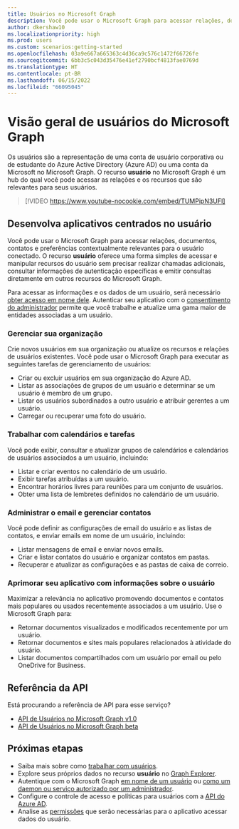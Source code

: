 ```yaml
---
title: Usuários no Microsoft Graph
description: Você pode usar o Microsoft Graph para acessar relações, documentos, contatos e preferências contextualmente relevantes para o usuário conectado na sua organização.
author: dkershaw10
ms.localizationpriority: high
ms.prod: users
ms.custom: scenarios:getting-started
ms.openlocfilehash: 03a9e667a665363c4d36ca9c576c1472f66726fe
ms.sourcegitcommit: 6bb3c5c043d35476e41ef2790bcf4813fae0769d
ms.translationtype: HT
ms.contentlocale: pt-BR
ms.lasthandoff: 06/15/2022
ms.locfileid: "66095045"
---
```

# <a name="overview-of-users-in-microsoft-graph"></a>Visão geral de usuários do Microsoft Graph

Os usuários são a representação de uma conta de usuário corporativa ou de estudante do Azure Active Directory (Azure AD) ou uma conta da Microsoft no Microsoft Graph. O recurso **usuário** no Microsoft Graph é um hub do qual você pode acessar as relações e os recursos que são relevantes para seus usuários.

> [!VIDEO https://www.youtube-nocookie.com/embed/TUMPipN3UFI]

## <a name="develop-user-centric-applications"></a>Desenvolva aplicativos centrados no usuário

Você pode usar o Microsoft Graph para acessar relações, documentos, contatos e preferências contextualmente relevantes para o usuário conectado. O recurso **usuário** oferece uma forma simples de acessar e manipular recursos do usuário sem precisar realizar chamadas adicionais, consultar informações de autenticação específicas e emitir consultas diretamente em outros recursos do Microsoft Graph.

Para acessar as informações e os dados de um usuário, será necessário [obter acesso em nome dele](auth-v2-user.md). Autenticar seu aplicativo com o [consentimento do administrador](permissions-reference.md) permite que você trabalhe e atualize uma gama maior de entidades associadas a um usuário.

### <a name="manage-your-organization"></a>Gerenciar sua organização

Crie novos usuários em sua organização ou atualize os recursos e relações de usuários existentes. Você pode usar o Microsoft Graph para executar as seguintes tarefas de gerenciamento de usuários: 

- Criar ou excluir usuários em sua organização do Azure AD.
- Listar as associações de grupos de um usuário e determinar se um usuário é membro de um grupo.
- Listar os usuários subordinados a outro usuário e atribuir gerentes a um usuário.
- Carregar ou recuperar uma foto do usuário.

### <a name="work-with-calendars-and-tasks"></a>Trabalhar com calendários e tarefas

Você pode exibir, consultar e atualizar grupos de calendários e calendários de usuários associados a um usuário, incluindo:

- Listar e criar eventos no calendário de um usuário.
- Exibir tarefas atribuídas a um usuário.
- Encontrar horários livres para reuniões para um conjunto de usuários.
- Obter uma lista de lembretes definidos no calendário de um usuário.

### <a name="administer-mail-and-handle-contacts"></a>Administrar o email e gerenciar contatos

Você pode definir as configurações de email do usuário e as listas de contatos, e enviar emails em nome de um usuário, incluindo:

- Listar mensagens de email e enviar novos emails.
- Criar e listar contatos do usuário e organizar contatos em pastas.
- Recuperar e atualizar as configurações e as pastas de caixa de correio.

### <a name="enrich-your-app-with-user-insights"></a>Aprimorar seu aplicativo com informações sobre o usuário

Maximizar a relevância no aplicativo promovendo documentos e contatos mais populares ou usados recentemente associados a um usuário. Use o Microsoft Graph para:

- Retornar documentos visualizados e modificados recentemente por um usuário.
- Retornar documentos e sites mais populares relacionados à atividade do usuário.
- Listar documentos compartilhados com um usuário por email ou pelo OneDrive for Business.

## <a name="api-reference"></a>Referência da API

Está procurando a referência de API para esse serviço?

- [API de Usuários no Microsoft Graph v1.0](/graph/api/resources/users?view=graph-rest-1.0&preserve-view=true)
- [API de Usuários no Microsoft Graph beta](/graph/api/resources/users?view=graph-rest-beta&preserve-view=true)

## <a name="next-steps"></a>Próximas etapas

- Saiba mais sobre como [trabalhar com usuários](/graph/api/resources/users).
- Explore seus próprios dados no recurso **usuário** no [Graph Explorer](https://developer.microsoft.com/graph/graph-explorer).
- Autentique com o Microsoft Graph [em nome de um usuário](auth-v2-user.md) ou [como um daemon ou serviço autorizado por um administrador](auth-v2-service.md).
- Configure o controle de acesso e políticas para usuários com a [API do Azure AD](/graph/api/resources/azure-ad-overview).
- Analise as [permissões](permissions-reference.md) que serão necessárias para o aplicativo acessar dados do usuário.
